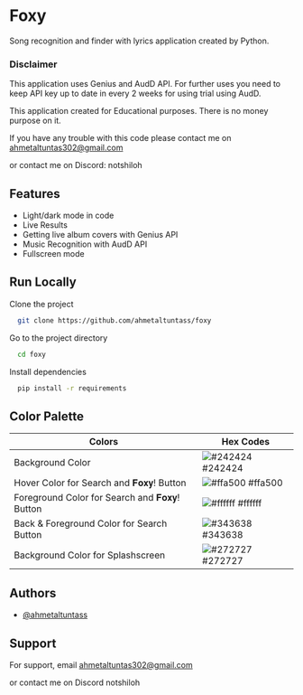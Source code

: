
# Foxy

Song recognition and finder with lyrics application created by Python.

### Disclaimer
This application uses Genius and AudD API. For further uses you need to keep API key up to date in every 2 weeks for using trial using AudD.


This application created for Educational purposes. There is no money purpose on it. 

If you have any trouble with this code please contact me on 
ahmetaltuntas302@gmail.com

or contact me on Discord:
notshiloh





## Features

- Light/dark mode in code
- Live Results 
- Getting live album covers with Genius API
- Music Recognition with AudD API
- Fullscreen mode



## Run Locally

Clone the project

```bash
  git clone https://github.com/ahmetaltuntass/foxy
```

Go to the project directory

```bash
  cd foxy
```

Install dependencies

```bash
  pip install -r requirements
```






## Color Palette

| Colors             | Hex Codes                                                               |
| ----------------- | ------------------------------------------------------------------ |
| Background Color | ![#242424](https://placehold.jp/242424/ffffff/10x10.png) #242424 |
| Hover Color for Search and 𝐅𝐨𝐱𝐲! Button | ![#ffa500](https://placehold.jp/ffa500/ffffff/10x10.png) #ffa500 |
| Foreground Color for Search and 𝐅𝐨𝐱𝐲! Button  | ![#ffffff](https://placehold.jp/ffffff/ffffff/10x10.png) #ffffff |
| Back & Foreground Color for Search Button | ![#343638](https://placehold.jp/343638/ffffff/10x10.png) #343638 | 
| Background Color for Splashscreen | ![#272727](https://placehold.jp/272727/ffffff/10x10.png) #272727 | 

## Authors

- [@ahmetaltuntass](https://github.com/ahmetaltuntass)


## Support

For support, email ahmetaltuntas302@gmail.com 

or contact me on Discord notshiloh




